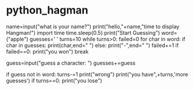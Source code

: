 # python_hagman
name=input("what is your name?")
print("hello,"+name,"time to display Hangman!")
import time
time.sleep(0.5)
print("Start Guessing")
word=("apple")
guesses=' '
turns=10
while turns>0:
  failed=0
  for char in word:
   if char in guesses:
    print(char,end=" ")
  else:
    print("-",end=" ")
    failed+=1
  if failed==0:
    print("you won")
    break

  guess=input("guess a character: ")
  guesses+=guess

  if guess not in word:
    turns-=1
    print("wrong")
    print("you have",+turns,'more guesses')
  if turns==0:
    print("you lose")
